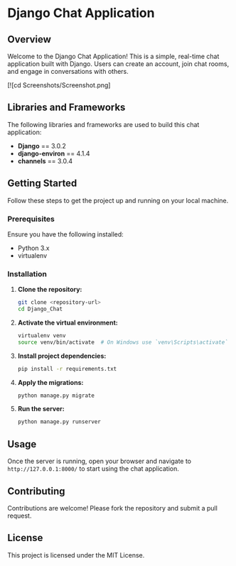 # Django Chat Application

## Overview

Welcome to the Django Chat Application! This is a simple, real-time chat application built with Django. Users can create an account, join chat rooms, and engage in conversations with others.

[![cd Screenshots/Screenshot.png]

## Libraries and Frameworks

The following libraries and frameworks are used to build this chat application:

- **Django** == 3.0.2
- **django-environ** == 4.1.4
- **channels** == 3.0.4

## Getting Started

Follow these steps to get the project up and running on your local machine.

### Prerequisites

Ensure you have the following installed:

- Python 3.x
- virtualenv

### Installation

1. **Clone the repository:**

    ```bash
    git clone <repository-url>
    cd Django_Chat
    ```

2. **Activate the virtual environment:**

    ```bash
    virtualenv venv
    source venv/bin/activate  # On Windows use `venv\Scripts\activate`
    ```

3. **Install project dependencies:**

    ```bash
    pip install -r requirements.txt
    ```

4. **Apply the migrations:**

    ```bash
    python manage.py migrate
    ```

5. **Run the server:**

    ```bash
    python manage.py runserver
    ```

## Usage

Once the server is running, open your browser and navigate to `http://127.0.0.1:8000/` to start using the chat application.

## Contributing

Contributions are welcome! Please fork the repository and submit a pull request.

## License

This project is licensed under the MIT License.

